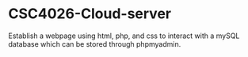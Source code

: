 # CSC4026-Cloud-server
Establish a webpage using html, php, and css to interact with a mySQL database which can be stored through phpmyadmin.
